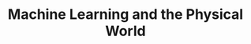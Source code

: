 ---
layout: event-single
image: /assets/uploads/QMmulti.jpg
title: "Machine Learning and the Physical World"
start: 2021-07-13 13:00
end: 2021-07-13 13:50
link_to: https://uni-tuebingen.de/en/165313#c1271139
class: spark
desc: Professor Neil Lawrence will give a keynote lecture at the University of Tuebingen's 3rd annual conference on machine learning in science.
---